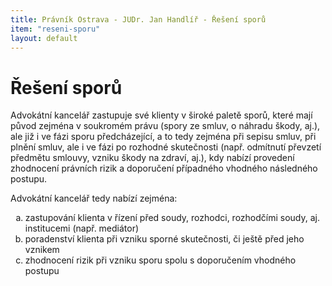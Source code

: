 ```yaml
---
title: Právník Ostrava - JUDr. Jan Handlíř - Řešení sporů
item: "reseni-sporu"
layout: default
---
```


<h1>Řešení sporů</h1>
<p>Advokátní kancelář zastupuje své klienty v široké paletě sporů, které mají původ zejména v soukromém právu (spory ze smluv, o náhradu škody, aj.), ale již i ve fázi sporu předcházející, a to tedy zejména při sepisu smluv, při plnění smluv, ale i ve fázi po rozhodné skutečnosti (např. odmítnutí převzetí předmětu smlouvy, vzniku škody na zdraví, aj.), kdy nabízí provedení zhodnocení právních rizik a doporučení případného vhodného následného postupu.</p>
<p>Advokátní kancelář tedy nabízí zejména:</p>
<ol type="a">
  <li>zastupování klienta v řízení před soudy, rozhodci, rozhodčími soudy, aj. institucemi (např. mediátor)</li>
  <li>poradenství klienta při vzniku sporné skutečnosti, či ještě před jeho vznikem</li>
  <li>zhodnocení rizik při vzniku sporu spolu s doporučením vhodného postupu</li>
</ol>
